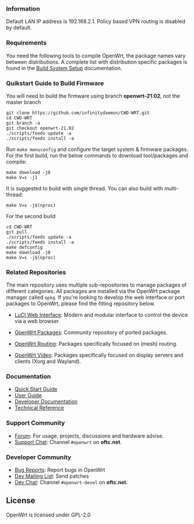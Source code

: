 
### Information
Default LAN IP address is 192.168.2.1. Policy based VPN routing is disabled by default.

### Requirements

You need the following tools to compile OpenWrt, the package names vary between
distributions. A complete list with distribution specific packages is found in
the [Build System Setup](https://openwrt.org/docs/guide-developer/build-system/install-buildsystem)
documentation.

### Quikstart Guide to Build Firmware

You will need to build the firmware using branch **openwrt-21.02**, not the master branch

```
git clone https://github.com/infinitydaemon/CWD-WRT.git
cd CWD-WRT
git branch -a
git checkout openwrt-21.02
./scripts/feeds update -a
./scripts/feeds install -a 
```

Run `make menuconfig` and configure the target system & firmware packages.
For the first build, run the below commands to download tool/packages and compile:

```
make download -j8
make V=s -j1
```

It is suggested to build with single thread. You can also build with multi-thread:

`make V=s -j$(nproc)`

For the second build 
```
cd CWD-WRT
git pull
./scripts/feeds update -a
./scripts/feeds install -a
make defconfig
make download -j8
make V=s -j$(nproc)
```

### Related Repositories

The main repository uses multiple sub-repositories to manage packages of
different categories. All packages are installed via the OpenWrt package
manager called `opkg`. If you're looking to develop the web interface or port
packages to OpenWrt, please find the fitting repository below.

* [LuCI Web Interface](https://github.com/openwrt/luci): Modern and modular
  interface to control the device via a web browser.

* [OpenWrt Packages](https://github.com/openwrt/packages): Community repository
  of ported packages.

* [OpenWrt Routing](https://github.com/openwrt/routing): Packages specifically
  focused on (mesh) routing.

* [OpenWrt Video](https://github.com/openwrt/video): Packages specifically
  focused on display servers and clients (Xorg and Wayland).

### Documentation

* [Quick Start Guide](https://openwrt.org/docs/guide-quick-start/start)
* [User Guide](https://openwrt.org/docs/guide-user/start)
* [Developer Documentation](https://openwrt.org/docs/guide-developer/start)
* [Technical Reference](https://openwrt.org/docs/techref/start)

### Support Community

* [Forum](https://forum.openwrt.org): For usage, projects, discussions and hardware advise.
* [Support Chat](https://webchat.oftc.net/#openwrt): Channel `#openwrt` on **oftc.net**.

### Developer Community

* [Bug Reports](https://bugs.openwrt.org): Report bugs in OpenWrt
* [Dev Mailing List](https://lists.openwrt.org/mailman/listinfo/openwrt-devel): Send patches
* [Dev Chat](https://webchat.oftc.net/#openwrt-devel): Channel `#openwrt-devel` on **oftc.net**.

## License

OpenWrt is licensed under GPL-2.0
